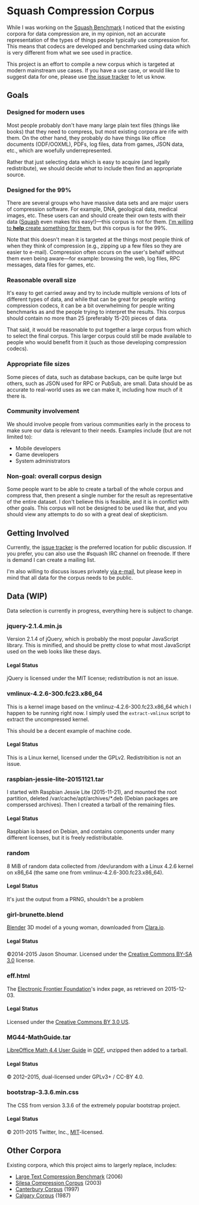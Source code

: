 # Squash Compression Corpus

While I was working on the
[Squash Benchmark](https://quixdb.github.io/squash-benchmark/) I
noticed that the existing corpora for data compression are, in my
opinion, not an accurate representation of the types of things people
typically use compression for.  This means that codecs are developed
and benchmarked using data which is very different from what we see
used in practice.

This project is an effort to compile a new corpus which is targeted at
modern mainstream use cases.  If you have a use case, or would like to
suggest data for one, please use
[the issue tracker](https://github.com/nemequ/squash-corpus/issues) to
let us know.

## Goals

### Designed for modern uses

Most people probably don't have many large plain text files (things
like books) that they need to compress, but most existing corpora are
rife with them.  On the other hand, they probably do have things like
office documents (ODF/OOXML), PDFs, log files, data from games, JSON
data, etc., which are woefully underrepresented.

Rather that just selecting data which is easy to acquire (and legally
redistribute), we should decide *what* to include then find an
appropriate source.

### Designed for the 99%

There are several groups who have massive data sets and are major
users of compression software.  For example, DNA, geological data,
medical images, etc.  These users can and should create their own
tests with their data ([Squash](https://quixdb.github.io/squash/) even
makes this easy!)—this corpus is not for them.
[I'm willing to **help** create something for them](http://encode.ru/threads/2158-Compiling-a-new-corpus?p=43159&viewfull=1#post43159),
but *this* corpus is for the 99%.

Note that this doesn't mean it is targeted at the things most people
think of when they think of compression (e.g., zipping up a few files
so they are easier to e-mail).  Compression often occurs on the user's
behalf without them even being aware—for example: browsing the web,
log files, RPC messages, data files for games, etc.

### Reasonable overall size

It's easy to get carried away and try to include multiple versions of
lots of different types of data, and while that can be great for
people writing compression codecs, it can be a bit overwhelming for
people writing benchmarks as and the people trying to interpret the
results.  This corpus should contain no more than 25 (preferably
15-20) pieces of data.

That said, it would be reasonable to put together a large corpus from
which to select the final corpus.  This larger corpus could still be
made available to people who would benefit from it (such as those
developing compression codecs).

### Appropriate file sizes

Some pieces of data, such as database backups, can be quite large but
others, such as JSON used for RPC or PubSub, are small.  Data should
be as accurate to real-world uses as we can make it, including how
much of it there is.

### Community involvement

We should involve people from various communities early in the process
to make sure our data is relevant to their needs.  Examples include
(but are not limited to):

* Mobile developers
* Game developers
* System administrators

### Non-goal: overall corpus design

Some people want to be able to create a tarball of the whole corpus
and compress that, then present a single number for the result as
representative of the entire dataset.  I don't believe this is
feasible, and it is in conflict with other goals.  This corpus will
not be designed to be used like that, and you should view any attempts
to do so with a great deal of skepticism.

## Getting Involved

Currently, the
[issue tracker](https://github.com/nemequ/squash-corpus/issues) is the
preferred location for public discussion.  If you prefer, you can also
use the #squash IRC channel on freenode.  If there is demand I can
create a mailing list.

I'm also willing to discuss issues privately
[via e-mail](mailto:evan@nemerson.com), but please keep in mind that
all data for the corpus needs to be public.

## Data (WIP)

Data selection is currently in progress, everything here is subject to
change.

### jquery-2.1.4.min.js

Version 2.1.4 of jQuery, which is probably the most popular JavaScript
library.  This is minified, and should be pretty close to what most
JavaScript used on the web looks like these days.

#### Legal Status

jQuery is licensed under the MIT license; redistribution is not an
issue.

### vmlinux-4.2.6-300.fc23.x86_64

This is a kernel image based on the vmlinuz-4.2.6-300.fc23.x86_64
which I happen to be running right now.  I simply used the
`extract-vmlinux` script to extract the uncompressed kernel.

This should be a decent example of machine code.

#### Legal Status

This is a Linux kernel, licensed under the GPLv2.  Redistribition is
not an issue.

### raspbian-jessie-lite-20151121.tar

I started with Raspbian Jessie Lite (2015-11-21), and mounted the root
partition, deleted /var/cache/apt/archives/*.deb (Debian packages are
comperssed archives).  Then I created a tarball of the remaining files.

#### Legal Status

Raspbian is based on Debian, and contains components under many
different licenses, but it is freely redistributable.

### random

8 MiB of random data collected from /dev/urandom with a Linux 4.2.6
kernel on x86_64 (the same one from vmlinux-4.2.6-300.fc23.x86_64).

#### Legal Status

It's just the output from a PRNG, shouldn't be a problem

### girl-brunette.blend

[Blender](https://www.blender.org/) 3D model of a young woman,
downloaded from
[Clara.io](https://clara.io/view/500eaba8-395c-46ff-abfd-b7e1b3f5807f).

#### Legal Status

©2014-2015 Jason Shoumar.  Licensed under the
[Creative Commons BY-SA 3.0](http://creativecommons.org/licenses/by-sa/3.0/)
license.

### eff.html

The [Electronic Frontier Foundation](https://www.eff.org/)'s index
page, as retrieved on 2015-12-03.

#### Legal Status

Licensed under the
[Creative Commons BY 3.0 US](https://creativecommons.org/licenses/by/3.0/us/).

### MG44-MathGuide.tar

[LibreOffice Math 4.4 User Guide](https://wiki.documentfoundation.org/images/b/bc/MG44-MathGuide.odt)
in [ODF](https://en.wikipedia.org/wiki/OpenDocument), unzipped then
added to a tarball.

#### Legal Status

© 2012–2015, dual-licensed under GPLv3+ / CC-BY 4.0.

### bootstrap-3.3.6.min.css

The CSS from version 3.3.6 of the extremely popular bootstrap project.

#### Legal Status

© 2011-2015 Twitter, Inc.,
[MIT](https://github.com/twbs/bootstrap/blob/master/LICENSE)-licensed.

## Other Corpora

Existing corpora, which this project aims to largerly replace,
includes:

 * [Large Text Compression Benchmark](http://mattmahoney.net/dc/textdata.html) (2006)
 * [Silesa Compression Corpus](http://sun.aei.polsl.pl/~sdeor/index.php?page=silesia) (2003)
 * [Canterbury Corpus](http://corpus.canterbury.ac.nz/descriptions/#cantrbry) (1997)
 * [Calgary Corpus](http://corpus.canterbury.ac.nz/descriptions/#calgary) (1987)
